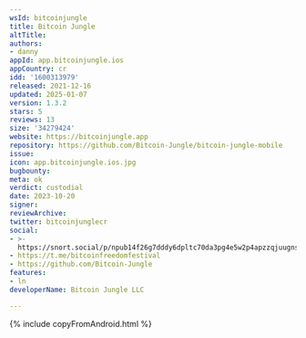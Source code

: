 ```yaml
---
wsId: bitcoinjungle
title: Bitcoin Jungle
altTitle: 
authors:
- danny
appId: app.bitcoinjungle.ios
appCountry: cr
idd: '1600313979'
released: 2021-12-16
updated: 2025-01-07
version: 1.3.2
stars: 5
reviews: 13
size: '34279424'
website: https://bitcoinjungle.app
repository: https://github.com/Bitcoin-Jungle/bitcoin-jungle-mobile
issue: 
icon: app.bitcoinjungle.ios.jpg
bugbounty: 
meta: ok
verdict: custodial
date: 2023-10-20
signer: 
reviewArchive: 
twitter: bitcoinjunglecr
social:
- >-
  https://snort.social/p/npub14f26g7dddy6dpltc70da3pg4e5w2p4apzzqjuugnsr2ema6e3y6s2xv7lu
- https://t.me/bitcoinfreedomfestival
- https://github.com/Bitcoin-Jungle
features:
- ln
developerName: Bitcoin Jungle LLC

---
```


{% include copyFromAndroid.html %}